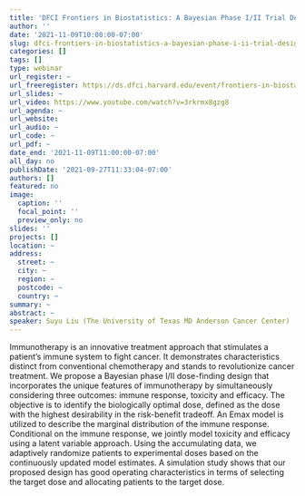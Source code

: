 ```yaml
---
title: 'DFCI Frontiers in Biostatistics: A Bayesian Phase I/II Trial Design for Immunotherapy '
author: ''
date: '2021-11-09T10:00:00-07:00'
slug: dfci-frontiers-in-biostatistics-a-bayesian-phase-i-ii-trial-design-for-immunotherapy
categories: []
tags: []
type: webinar
url_register: ~
url_freeregister: https://ds.dfci.harvard.edu/event/frontiers-in-biostatistics-suyu-liu/
url_slides: ~
url_video: https://www.youtube.com/watch?v=3rkrmx8gzg8
url_agenda: ~
url_website: 
url_audio: ~
url_code: ~
url_pdf: ~
date_end: '2021-11-09T11:00:00-07:00'
all_day: no
publishDate: '2021-09-27T11:33:04-07:00'
authors: []
featured: no
image:
  caption: ''
  focal_point: ''
  preview_only: no
slides: ''
projects: []
location: ~
address:
  street: ~
  city: ~
  region: ~
  postcode: ~
  country: ~
summary: ~
abstract: ~
speaker: Suyu Liu (The University of Texas MD Anderson Cancer Center)
---
```

<!--more-->
Immunotherapy is an innovative treatment approach that stimulates a patient’s immune system to fight cancer. It demonstrates characteristics distinct from conventional chemotherapy and stands to revolutionize cancer treatment. We propose a Bayesian phase I/II dose-finding design that incorporates the unique features of immunotherapy by simultaneously considering three outcomes: immune response, toxicity and efficacy. The objective is to identify the biologically optimal dose, defined as the dose with the highest desirability in the risk-benefit tradeoff. An Emax model is utilized to describe the marginal distribution of the immune response. Conditional on the immune response, we jointly model toxicity and efficacy using a latent variable approach. Using the accumulating data, we adaptively randomize patients to experimental doses based on the continuously updated model estimates. A simulation study shows that our proposed design has good operating characteristics in terms of selecting the target dose and allocating patients to the target dose.